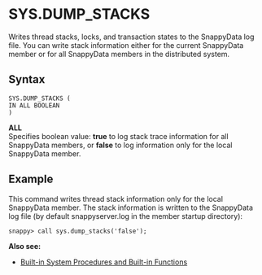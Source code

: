 # SYS.DUMP_STACKS

Writes thread stacks, locks, and transaction states to the SnappyData log file. You can write stack information either for the current SnappyData member or for all SnappyData members in the distributed system.

<!--See also [print-stacks](../command_line_utilities/store-print-stacks.md) for information about writing thread stacks to standard out or to a specified file.--->

## Syntax

```pre
SYS.DUMP_STACKS (
IN ALL BOOLEAN
)
```

**ALL**   
Specifies boolean value: **true** to log stack trace information for all SnappyData members, or **false** to log information only for the local SnappyData member.

## Example

This command writes thread stack information only for the local SnappyData member. The stack information is written to the SnappyData log file (by default snappyserver.log in the member startup directory):

```pre
snappy> call sys.dump_stacks('false');
```

**Also see:**

*	[Built-in System Procedures and Built-in Functions](system-procedures.md)